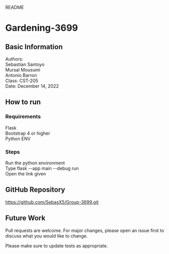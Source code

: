 README
# Gardening-3699
## Basic Information
Authors: <br>
Sebastian Santoyo <br> Mursal Mousumi  <br> Antonio Barron <br>
Class: CST-205 <br>
Date: December 14, 2022  <br>

## How to run
### Requirements
Flask  <br> Bootstrap 4 or higher  <br> Python ENV  <br>
### Steps
Run the python environment <br> Type flask --app main --debug run <br> Open the link given <br>


## GitHub Repository
https://github.com/SebasX5/Group-3699.git

## Future Work
Pull requests are welcome. For major changes, please open an issue first
to discuss what you would like to change. <br>

Please make sure to update tests as appropriate.

